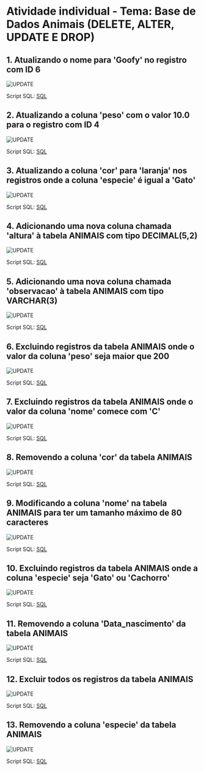 # Atividade individual - Tema: Base de Dados Animais (DELETE, ALTER, UPDATE E DROP)

## 1. Atualizando o nome para 'Goofy' no registro com ID 6 

![UPDATE](Animais%20png%201.png)

Script SQL:
[SQL](Animais%20%20-%20Crud%20-%201.sql)

## 2. Atualizando a coluna 'peso' com o valor 10.0 para o registro com ID 4 

![UPDATE](Animais%20png%202.png)

Script SQL:
[SQL](Animais%20%20-%20Crud%20-%202.sql)

## 3. Atualizando a coluna 'cor' para 'laranja' nos registros onde a coluna 'especie' é igual a 'Gato'

![UPDATE](Animais%20png%203.png)

Script SQL:
[SQL](Animais%20%20-%20Crud%20-%203.sql)

## 4. Adicionando uma nova coluna chamada 'altura' à tabela ANIMAIS com tipo DECIMAL(5,2) 

![UPDATE](Animais%20png%204.png)

Script SQL:
[SQL](Animais%20%20-%20Crud%20-%204.sql)

## 5. Adicionando uma nova coluna chamada 'observacao' à tabela ANIMAIS com tipo VARCHAR(3) 

![UPDATE](Animais%20png%205.png)

Script SQL:
[SQL](Animais%20%20-%20Crud%20-%205.sql)

## 6. Excluindo registros da tabela ANIMAIS onde o valor da coluna 'peso' seja maior que 200 

![UPDATE](Animais%20png%206.png)

Script SQL:
[SQL](Animais%20%20-%20Crud%20-%206.sql)

## 7. Excluindo registros da tabela ANIMAIS onde o valor da coluna 'nome' comece com 'C'

![UPDATE](Animais%20png%207.png)

Script SQL:
[SQL](Animais%20%20-%20Crud%20-%207.sql)

## 8. Removendo a coluna 'cor' da tabela ANIMAIS 

![UPDATE](Animais%20png%208.png)

Script SQL:
[SQL](Animais%20%20-%20Crud%20-%208.sql)

## 9. Modificando a coluna 'nome' na tabela ANIMAIS para ter um tamanho máximo de 80 caracteres 

![UPDATE](Animais%20png%209.png)

Script SQL:
[SQL](Animais%20%20-%20Crud%20-%209.sql)

## 10. Excluindo registros da tabela ANIMAIS onde a coluna 'especie' seja 'Gato' ou 'Cachorro' 

![UPDATE](Animais%20png%2010.png)

Script SQL:
[SQL](Animais%20%20-%20Crud%20-%2010.sql)

## 11. Removendo a coluna 'Data_nascimento' da tabela ANIMAIS

![UPDATE](Animais%20png%2011.png)

Script SQL:
[SQL](Animais%20%20-%20Crud%20-%2011.sql)

## 12. Excluir todos os registros da tabela ANIMAIS

![UPDATE](Animais%20png%2012.png)

Script SQL:
[SQL](Animais%20%20-%20Crud%20-%2012.sql)

## 13. Removendo a coluna 'especie' da tabela ANIMAIS 

![UPDATE](Animais%20png%2013.png)

Script SQL:
[SQL](Animais%20%20-%20Crud%20-%2013.sql)


